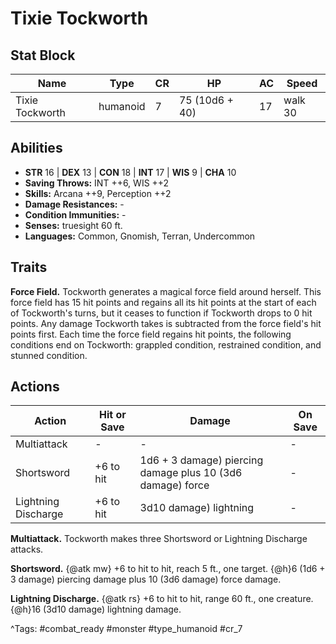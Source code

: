 # Tixie Tockworth

## Stat Block

| Name | Type | CR | HP | AC | Speed |
|------|------|----|----|----|-------|
| Tixie Tockworth | humanoid | 7 | 75 (10d6 + 40) | 17 | walk 30 |

## Abilities

- **STR** 16 | **DEX** 13 | **CON** 18 | **INT** 17 | **WIS** 9 | **CHA** 10
- **Saving Throws:** INT ++6, WIS ++2  
- **Skills:** Arcana ++9, Perception ++2  
- **Damage Resistances:** -  
- **Condition Immunities:** -  
- **Senses:** truesight 60 ft.  
- **Languages:** Common, Gnomish, Terran, Undercommon

## Traits

**Force Field.** Tockworth generates a magical force field around herself. This force field has 15 hit points and regains all its hit points at the start of each of Tockworth's turns, but it ceases to function if Tockworth drops to 0 hit points. Any damage Tockworth takes is subtracted from the force field's hit points first. Each time the force field regains hit points, the following conditions end on Tockworth: grappled condition, restrained condition, and stunned condition.


## Actions

| Action | Hit or Save | Damage | On Save |
|--------|--------------|--------|----------|
| Multiattack | - | - | - |
| Shortsword | +6 to hit | 1d6 + 3 damage) piercing damage plus 10 (3d6 damage) force | - |
| Lightning Discharge | +6 to hit | 3d10 damage) lightning | - |

**Multiattack.** Tockworth makes three Shortsword or Lightning Discharge attacks.

**Shortsword.** {@atk mw} +6 to hit to hit, reach 5 ft., one target. {@h}6 (1d6 + 3 damage) piercing damage plus 10 (3d6 damage) force damage.

**Lightning Discharge.** {@atk rs} +6 to hit to hit, range 60 ft., one creature. {@h}16 (3d10 damage) lightning damage.


^Tags: #combat_ready #monster #type_humanoid #cr_7